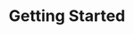 ---
title: Getting Started
position: 1
parameters:
  - name:
    content:
content_markdown: |-
  Welcome to Galileo.

  Android library that helps you to debug applications directly from your android device. Just shake your device to get Galileo to work for you!

  This API is still under development and will evolve.
  
left_code_blocks:
  - code_block:
    title:
    language:
right_code_blocks:
  - code_block:
    title:
    language:
---
